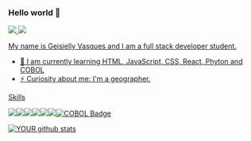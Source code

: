 ### Hello world 👋

<a href="https://www.linkedin.com/in/geisielly-vasques/" target="_blank">
  <img src="https://img.shields.io/badge/linkedin-%230077B5.svg?&style=for-the-badge&logo=linkedin&logoColor=white" />
</a>
<a href="https://geisy-portifolio.netlify.app/" target="_blank">
  <img src="https://img.shields.io/badge/Portfólio-00C7B7?style=for-the-badge&logo=netlify&logoColor=white" />

My name is Geisielly Vasques and I am a full stack developer student.

- 🌱 I am currently learning HTML, JavaScript, CSS, React, Phyton and COBOL
- ⚡ Curiosity about me: I'm a geographer.  

Skills

<img src="https://img.shields.io/badge/HTML-239120?style=for-the-badge&logo=html5&logoColor=white" /><img src="https://img.shields.io/badge/CSS-239120?&style=for-the-badge&logo=css3&logoColor=white" /><img src="https://img.shields.io/badge/JavaScript-F7DF1E?style=for-the-badge&logo=javascript&logoColor=black" /><img src="https://img.shields.io/badge/Node.js-43853D?style=for-the-badge&logo=node.js&logoColor=white" /><img src="https://img.shields.io/badge/Python-14354C?style=for-the-badge&logo=python&logoColor=white" /><img src="https://img.shields.io/badge/React-20232A?style=for-the-badge&logo=react&logoColor=61DAFB" /><img src="https://img.shields.io/badge/COBOL-000000?style=for-the-badge&logo=data:image/svg+xml;base64,PHN2ZyBmaWxsPSIjZmZmIiB4bWxucz0iaHR0cDovL3d3dy53My5vcmcvMjAwMC9zdmciIHdpZHRoPSIyNCIgaGVpZ2h0PSIyNCI+PHJlY3Qgd2lkdGg9IjI0IiBoZWlnaHQ9IjI0IiBmaWxsPSIjMDAwIi8+PHRleHQgeD0iMTIiIHk9IjE2IiBmb250LXNpemU9IjEwIiBmaWxsPSIjZmZmIiBmb250LWZhbWlseT0iQXJpYWwiIHRleHQtYW5jaG9yPSJtaWRkbGUiPkNPQk9MPC90ZXh0Pjwvc3ZnPg==" alt="COBOL Badge" />


![YOUR github stats](https://github-readme-stats.vercel.app/api?username=geisyv&show_icons=true&theme=dark)



